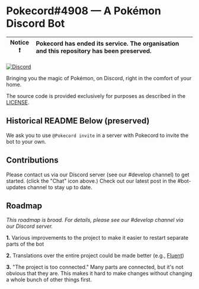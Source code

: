 
# Pokecord#4908 — A Pokémon Discord Bot
| Notice ❗ | Pokecord has ended its service. The organisation and this repository has been preserved.|
| :--------: | :---------------------------------------------------------------------------------------------------------------------------------------------------------------------- |

[![Discord](https://img.shields.io/discord/718872125490069534?logo=discord&style=for-the-badge)](https://discord.gg/EUYgq3Jub3)

Bringing you the magic of Pokémon, on Discord, right in the comfort of your home. 

The source code is provided exclusively for purposes as described in the [LICENSE](https://github.com/Poke-cord/PokecordJDA/blob/main/LICENSE). 

## Historical README Below (preserved)
We ask you to use `@Pokecord invite` in a server with Pokecord to invite the bot to your own.

## Contributions

Please contact us via our Discord server (see our #develop channel) to get started. (click the "Chat" icon above.)
Check out our latest post in the #bot-updates channel to stay up to date.

## Roadmap
*This roadmap is broad. For details, please see our #develop channel via our Discord server.*

**1.** Various improvements to the project to make it easier to restart separate parts of the bot

**2.** Translations over the entire project could be made better (e.g., [Fluent](https://projectfluent.org/))

**3.** "The project is too connected." Many parts are connected, but it's not obvious that they are. This makes it hard to make changes without changing a whole bunch of other things first.
